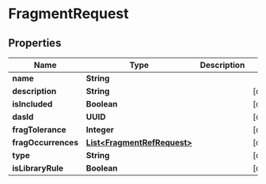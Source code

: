 

# FragmentRequest


## Properties

| Name | Type | Description | Notes |
|------------ | ------------- | ------------- | -------------|
|**name** | **String** |  |  |
|**description** | **String** |  |  [optional] |
|**isIncluded** | **Boolean** |  |  [optional] |
|**dasId** | **UUID** |  |  [optional] |
|**fragTolerance** | **Integer** |  |  [optional] |
|**fragOccurrences** | [**List&lt;FragmentRefRequest&gt;**](FragmentRefRequest.md) |  |  [optional] |
|**type** | **String** |  |  [optional] |
|**isLibraryRule** | **Boolean** |  |  [optional] |



